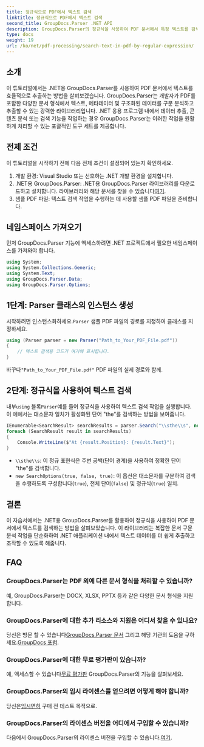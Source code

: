 ```yaml
---
title: 정규식으로 PDF에서 텍스트 검색
linktitle: 정규식으로 PDF에서 텍스트 검색
second_title: GroupDocs.Parser .NET API
description: GroupDocs.Parser의 정규식을 사용하여 PDF 문서에서 특정 텍스트를 검색합니다. PDF 텍스트를 쉽게 추출, 분석 및 조작할 수 있습니다.
type: docs
weight: 19
url: /ko/net/pdf-processing/search-text-in-pdf-by-regular-expression/
---
```

## 소개
이 튜토리얼에서는 .NET용 GroupDocs.Parser를 사용하여 PDF 문서에서 텍스트를 효율적으로 추출하는 방법을 살펴보겠습니다. GroupDocs.Parser는 개발자가 PDF를 포함한 다양한 문서 형식에서 텍스트, 메타데이터 및 구조화된 데이터를 구문 분석하고 추출할 수 있는 강력한 라이브러리입니다. .NET 응용 프로그램 내에서 데이터 추출, 콘텐츠 분석 또는 검색 기능을 작업하는 경우 GroupDocs.Parser는 이러한 작업을 원활하게 처리할 수 있는 포괄적인 도구 세트를 제공합니다.
## 전제 조건
이 튜토리얼을 시작하기 전에 다음 전제 조건이 설정되어 있는지 확인하세요.
1. 개발 환경: Visual Studio 또는 선호하는 .NET 개발 환경을 설치합니다.
2.  .NET용 GroupDocs.Parser: .NET용 GroupDocs.Parser 라이브러리를 다운로드하고 설치합니다. 라이브러리와 해당 문서를 찾을 수 있습니다[여기](https://releases.groupdocs.com/parser/net/).
3. 샘플 PDF 파일: 텍스트 검색 작업을 수행하는 데 사용할 샘플 PDF 파일을 준비합니다.

## 네임스페이스 가져오기
먼저 GroupDocs.Parser 기능에 액세스하려면 .NET 프로젝트에서 필요한 네임스페이스를 가져와야 합니다.
```csharp
using System;
using System.Collections.Generic;
using System.Text;
using GroupDocs.Parser.Data;
using GroupDocs.Parser.Options;
```
## 1단계: Parser 클래스의 인스턴스 생성
 시작하려면 인스턴스화하세요.`Parser` 샘플 PDF 파일의 경로를 지정하여 클래스를 지정하세요.
```csharp
using (Parser parser = new Parser("Path_to_Your_PDF_File.pdf"))
{
    // 텍스트 검색용 코드가 여기에 표시됩니다.
}
```
 바꾸다`"Path_to_Your_PDF_File.pdf"` PDF 파일의 실제 경로와 함께.
## 2단계: 정규식을 사용하여 텍스트 검색
 내부`using` 블록`Parser`예를 들어 정규식을 사용하여 텍스트 검색 작업을 실행합니다. 이 예에서는 대소문자 일치가 활성화된 단어 "the"를 검색하는 방법을 보여줍니다.
```csharp
IEnumerable<SearchResult> searchResults = parser.Search("\\sthe\\s", new SearchOptions(true, false, true));
foreach (SearchResult result in searchResults)
{
    Console.WriteLine($"At {result.Position}: {result.Text}");
}
```
- `\\sthe\\s`: 이 정규 표현식은 주변 공백(단어 경계)을 사용하여 정확한 단어 "the"를 검색합니다.
- `new SearchOptions(true, false, true)`: 이 옵션은 대소문자를 구분하여 검색을 수행하도록 구성합니다(`true`), 전체 단어(`false`) 및 정규식(`true`) 일치.

## 결론
이 자습서에서는 .NET용 GroupDocs.Parser를 활용하여 정규식을 사용하여 PDF 문서에서 텍스트를 검색하는 방법을 살펴보았습니다. 이 라이브러리는 복잡한 문서 구문 분석 작업을 단순화하여 .NET 애플리케이션 내에서 텍스트 데이터를 더 쉽게 추출하고 조작할 수 있도록 해줍니다.

## FAQ
### GroupDocs.Parser는 PDF 외에 다른 문서 형식을 처리할 수 있습니까?
예, GroupDocs.Parser는 DOCX, XLSX, PPTX 등과 같은 다양한 문서 형식을 지원합니다.
### GroupDocs.Parser에 대한 추가 리소스와 지원은 어디서 찾을 수 있나요?
 당신은 방문 할 수 있습니다[GroupDocs.Parser 문서](https://reference.groupdocs.com/parser/net/) 그리고 해당 기관의 도움을 구하세요.[GroupDocs 포럼](https://forum.groupdocs.com/c/parser/17).
### GroupDocs.Parser에 대한 무료 평가판이 있습니까?
 예, 액세스할 수 있습니다[무료 평가판](https://releases.groupdocs.com/) GroupDocs.Parser의 기능을 살펴보세요.
### GroupDocs.Parser의 임시 라이센스를 얻으려면 어떻게 해야 합니까?
 당신은[임시면허](https://purchase.groupdocs.com/temporary-license/) 구매 전 테스트 목적으로.
### GroupDocs.Parser의 라이센스 버전을 어디에서 구입할 수 있습니까?
 다음에서 GroupDocs.Parser의 라이센스 버전을 구입할 수 있습니다.[여기](https://purchase.groupdocs.com/buy).